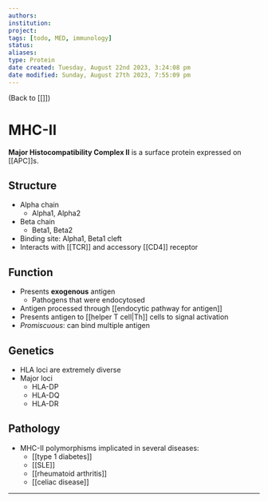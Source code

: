 ```yaml
---
authors: 
institution: 
project: 
tags: [todo, MED, immunology]
status: 
aliases: 
type: Protein
date created: Tuesday, August 22nd 2023, 3:24:08 pm
date modified: Sunday, August 27th 2023, 7:55:09 pm
---
```


(Back to [[]])

# MHC-II

**Major Histocompatibility Complex II** is a surface protein expressed on [[APC]]s.
## Structure
- Alpha chain
	- Alpha1, Alpha2
- Beta chain
	- Beta1, Beta2
- Binding site: Alpha1, Beta1 cleft
- Interacts with [[TCR]] and accessory [[CD4]] receptor
## Function
- Presents **exogenous** antigen
	- Pathogens that were endocytosed
- Antigen processed through [[endocytic pathway for antigen]]
- Presents antigen to [[helper T cell|Th]] cells to signal activation
- _Promiscuous_: can bind multiple antigen
## Genetics
- HLA loci are extremely diverse
- Major loci
	- HLA-DP
	- HLA-DQ
	- HLA-DR
## Pathology
- MHC-II polymorphisms implicated in several diseases:
	- [[type 1 diabetes]]
	- [[SLE]]
	- [[rheumatoid arthritis]]
	- [[celiac disease]]

---
